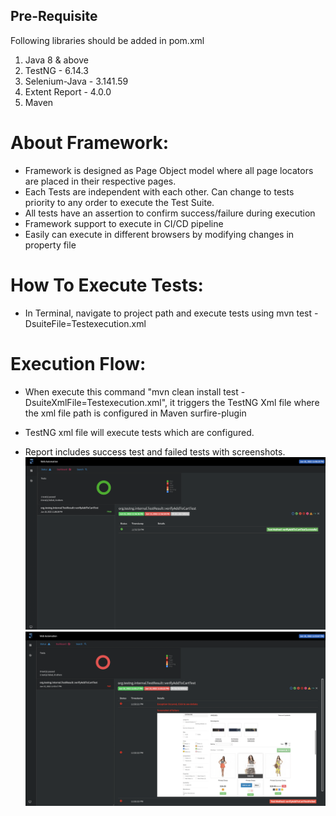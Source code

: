 ## Pre-Requisite

Following libraries should be added in pom.xml

1. Java 8 & above
2. TestNG - 6.14.3
3. Selenium-Java - 3.141.59
4. Extent Report - 4.0.0
5. Maven


   
# About Framework:
- Framework is designed as Page Object model where all page locators are placed in their respective pages.
- Each Tests are independent with each other. Can change to tests priority to any order to execute the Test Suite.
- All tests have an assertion to confirm success/failure during execution
- Framework support to execute in CI/CD pipeline
- Easily can execute in different browsers by modifying changes in property file

# How To Execute Tests:
- In Terminal, navigate to project path and execute tests using mvn test -DsuiteFile=Testexecution.xml

# Execution Flow:
- When execute this command "mvn clean install test -DsuiteXmlFile=Testexecution.xml", it triggers the TestNG Xml file where the xml file path is configured in Maven surfire-plugin
- TestNG xml file will execute tests which are configured.

- Report includes success test and failed tests with screenshots.
![Test Failure](/images/TestSuccess.png)
![Test Success](/images/TestFailure.png)

